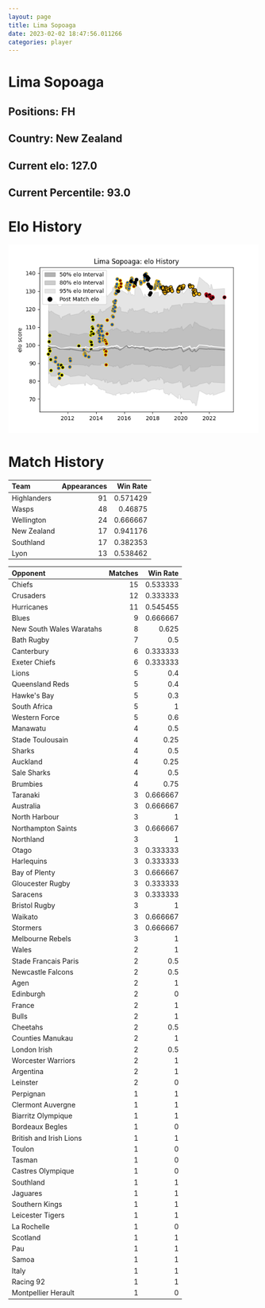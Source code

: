 ```yaml
---  
layout: page  
title: Lima Sopoaga  
date: 2023-02-02 18:47:56.011266  
categories: player  
---
```

# Lima Sopoaga

## Positions: FH

## Country: New Zealand

## Current elo: 127.0

## Current Percentile: 93.0

# Elo History


![elo history](history_LimaSopoaga.png)
# Match History


| Team        |   Appearances |   Win Rate |
|:------------|--------------:|-----------:|
| Highlanders |            91 |   0.571429 |
| Wasps       |            48 |   0.46875  |
| Wellington  |            24 |   0.666667 |
| New Zealand |            17 |   0.941176 |
| Southland   |            17 |   0.382353 |
| Lyon        |            13 |   0.538462 |

| Opponent                 |   Matches |   Win Rate |
|:-------------------------|----------:|-----------:|
| Chiefs                   |        15 |   0.533333 |
| Crusaders                |        12 |   0.333333 |
| Hurricanes               |        11 |   0.545455 |
| Blues                    |         9 |   0.666667 |
| New South Wales Waratahs |         8 |   0.625    |
| Bath Rugby               |         7 |   0.5      |
| Canterbury               |         6 |   0.333333 |
| Exeter Chiefs            |         6 |   0.333333 |
| Lions                    |         5 |   0.4      |
| Queensland Reds          |         5 |   0.4      |
| Hawke's Bay              |         5 |   0.3      |
| South Africa             |         5 |   1        |
| Western Force            |         5 |   0.6      |
| Manawatu                 |         4 |   0.5      |
| Stade Toulousain         |         4 |   0.25     |
| Sharks                   |         4 |   0.5      |
| Auckland                 |         4 |   0.25     |
| Sale Sharks              |         4 |   0.5      |
| Brumbies                 |         4 |   0.75     |
| Taranaki                 |         3 |   0.666667 |
| Australia                |         3 |   0.666667 |
| North Harbour            |         3 |   1        |
| Northampton Saints       |         3 |   0.666667 |
| Northland                |         3 |   1        |
| Otago                    |         3 |   0.333333 |
| Harlequins               |         3 |   0.333333 |
| Bay of Plenty            |         3 |   0.666667 |
| Gloucester Rugby         |         3 |   0.333333 |
| Saracens                 |         3 |   0.333333 |
| Bristol Rugby            |         3 |   1        |
| Waikato                  |         3 |   0.666667 |
| Stormers                 |         3 |   0.666667 |
| Melbourne Rebels         |         3 |   1        |
| Wales                    |         2 |   1        |
| Stade Francais Paris     |         2 |   0.5      |
| Newcastle Falcons        |         2 |   0.5      |
| Agen                     |         2 |   1        |
| Edinburgh                |         2 |   0        |
| France                   |         2 |   1        |
| Bulls                    |         2 |   1        |
| Cheetahs                 |         2 |   0.5      |
| Counties Manukau         |         2 |   1        |
| London Irish             |         2 |   0.5      |
| Worcester Warriors       |         2 |   1        |
| Argentina                |         2 |   1        |
| Leinster                 |         2 |   0        |
| Perpignan                |         1 |   1        |
| Clermont Auvergne        |         1 |   1        |
| Biarritz Olympique       |         1 |   1        |
| Bordeaux Begles          |         1 |   0        |
| British and Irish Lions  |         1 |   1        |
| Toulon                   |         1 |   0        |
| Tasman                   |         1 |   0        |
| Castres Olympique        |         1 |   0        |
| Southland                |         1 |   1        |
| Jaguares                 |         1 |   1        |
| Southern Kings           |         1 |   1        |
| Leicester Tigers         |         1 |   1        |
| La Rochelle              |         1 |   0        |
| Scotland                 |         1 |   1        |
| Pau                      |         1 |   1        |
| Samoa                    |         1 |   1        |
| Italy                    |         1 |   1        |
| Racing 92                |         1 |   1        |
| Montpellier Herault      |         1 |   0        |